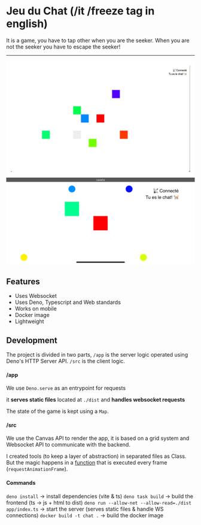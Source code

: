 # Jeu du Chat (/it /freeze tag in english)

It is a game, you have to tap other when you are the seeker. When you are not the seeker you have to escape the seeker!

---

![chat](/img/chat.png)
![chat](/img/phone.PNG)

## Features

- Uses Websocket
- Uses Deno, Typescript and Web standards
- Works on mobile
- Docker image
- Lightweight


## Development

The project is divided in two parts,
`/app` is the server logic operated using Deno's HTTP Server API.
`/src` is the client logic.


#### /app
We use `Deno.serve` as an entrypoint for requests

it **serves static files** located at `./dist` 
and **handles websocket requests**

The state of the game is kept using a `Map`.

#### /src

We use the Canvas API to render the app, it is based on a grid system and Websocket API to communicate with the backend.

I created tools (to keep a layer of abstraction) in separated files as Class. But the magic happens in a [function](./src/main.ts:95) that is executed every frame (`requestAnimationFrame`).

#### Commands

`deno install` -> install dependencies (vite & ts)
`deno task build` -> build the frontend (ts -> js + html to dist)
`deno run --allow-net --allow-read=./dist app/index.ts` -> start the server (serves static files & handle WS connections)
`docker build -t chat .` -> build the docker image
